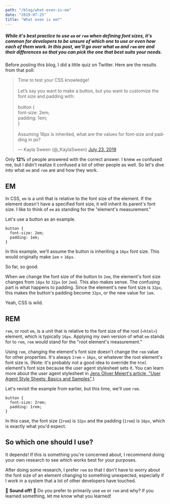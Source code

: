 ```yaml
---
path: "/blog/what-even-is-em"
date: "2019-07-25"
title: "What even is em?"
---
```


##### While it's best practice to use <code>em</code> or <code>rem</code> when defining font sizes, it's common for developers to be unsure of which one to use or even how each of them work. In this post, we'll go over what <code>em</code> and <code>rem</code> are and their differences so that you can pick the one that best suits your needs.

Before posting this blog, I did a little quiz on Twitter. Here are the results from that poll:

<blockquote class="twitter-tweet"><p lang="en" dir="ltr">Time to test your CSS knowledge! <br><br>Let’s say you want to make a button, but you want to customize the font size and padding with:<br><br>button {<br> font-size: 2em;<br> padding: 1em;<br>}<br><br>Assuming 16px is inherited, what are the values for font-size and padding in px?</p>&mdash; Kayla Sween (@_KaylaSween) <a href="https://twitter.com/_KaylaSween/status/1153799464340971525?ref_src=twsrc%5Etfw">July 23, 2019</a></blockquote> <script async src="https://platform.twitter.com/widgets.js" charset="utf-8"></script>

Only **12%** of people answered with the correct answer. I knew <code>em</code> confused me, but I didn't realize it confused a lot of other people as well. So let's dive into what <code>em</code> and <code>rem</code> are and how they work.

<h2>EM</h2>
In CSS, <code>em</code> is a unit that is relative to the font size of the element. If the element doesn't have a specified font size, it will inherit its parent's font size. I like to think of <code>em</code> as standing for the "element's measurement." 

Let's use a button as an example.

<pre><code>button {
  font-size: 2em;
  padding: 1em;
}</code></pre>

In this example, we'll assume the button is inheriting a <code>16px</code> font size. This would originally make <code>1em</code> = <code>16px</code>. 

So far, so good.

When we change the font size of the button to <code>2em</code>, the element's font size changes from <code>16px</code> to <code>32px</code> (or <code>2em</code>). This also makes sense. The confusing part is what happens to padding. Since the element's new font size is <code>32px</code>, this makes the button's padding become <code>32px</code>, or the new value for <code>1em</code>. 

Yeah, CSS is wild.

<h2>REM</h2>
<code>rem</code>, or root <code>em</code>, is a unit that is relative to the font size of the root (<code>&lt;html&gt;</code>) element, which is typically <code>16px</code>. Applying my own version of what <code>em</code> stands for to <code>rem</code>, <code>rem</code> would stand for the "root element's measurement." 

Using <code>rem</code>, changing the element's font size doesn't change the <code>rem</code> value for other properties. It's always <code>1rem</code> = <code>16px</code>, or whatever the root element's font size is. (Note: it's probably not a good idea to override the <code>html</code> element's font size because the user agent stylesheet sets it. You can learn more about the user agent stylesheet in <a href="https://meiert.com/en/blog/user-agent-style-sheets/">Jens Oliver Meiert's article, "User Agent Style Sheets: Basics and Samples"</a>.) 

Let's revisit the example from earlier, but this time, we'll use <code>rem</code>. 

<pre><code>button {
  font-size: 2rem;
  padding: 1rem;
}</code></pre>

In this case, the font size (<code>2rem</code>) is <code>32px</code> and the padding (<code>1rem</code>) is <code>16px</code>, which is exactly what you'd expect.

<h2>So which one should I use?</h2>
It depends! If this is something you're concerned about, I recommend doing your own research to see which works best for your purposes.

After doing some research, I prefer <code>rem</code> so that I don't have to worry about the font size of an element changing to something unexpected, especially if I work in a system that a lot of other developers have touched.

📣 **Sound off!** 📣 Do you prefer to primarily use <code>em</code> or <code>rem</code> and why? If you learned something, let me know what you learned!
